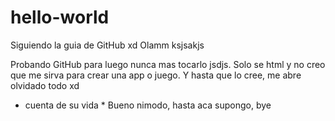 # hello-world
Siguiendo la guia de GitHub xd
Olamm ksjsakjs

Probando GitHub para luego nunca mas tocarlo jsdjs. Solo se html y no creo que me sirva para crear una app o juego. Y hasta que lo cree, me abre olvidado todo xd
* cuenta de su vida *
Bueno nimodo, hasta aca supongo, bye 
